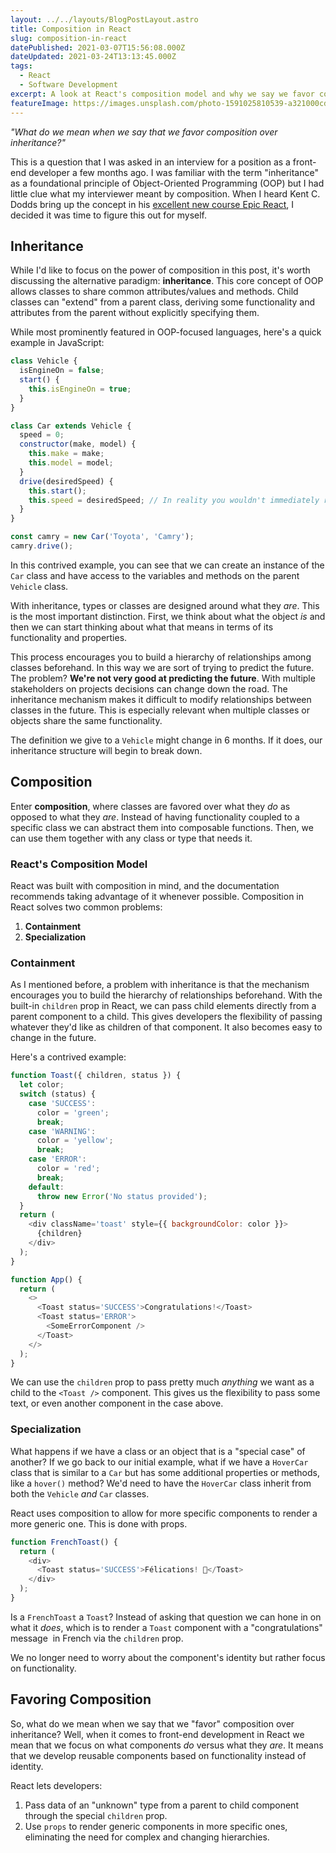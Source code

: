 ```yaml
---
layout: ../../layouts/BlogPostLayout.astro
title: Composition in React
slug: composition-in-react
datePublished: 2021-03-07T15:56:08.000Z
dateUpdated: 2021-03-24T13:13:45.000Z
tags:
  - React
  - Software Development
excerpt: A look at React's composition model and why we say we favor composition over inheritance.
featureImage: https://images.unsplash.com/photo-1591025810539-a321000cda85?crop=entropy&cs=tinysrgb&fit=max&fm=jpg&ixid=MXwxMTc3M3wwfDF8c2VhcmNofDN8fGNvbXBvc2V8ZW58MHx8fA&ixlib=rb-1.2.1&q=80&w=2000
---
```


_"What do we mean when we say that we favor composition over inheritance?"_

This is a question that I was asked in an interview for a position as a front-end developer a few months ago. I was familiar with the term "inheritance" as a foundational principle of Object-Oriented Programming (OOP) but I had little clue what my interviewer meant by composition. When I heard Kent C. Dodds bring up the concept in his [excellent new course Epic React](https://epicreact.dev/), I decided it was time to figure this out for myself.

## Inheritance

While I'd like to focus on the power of composition in this post, it's worth discussing the alternative paradigm: **inheritance**. This core concept of OOP allows classes to share common attributes/values and methods. Child classes can "extend" from a parent class, deriving some functionality and attributes from the parent without explicitly specifying them.

While most prominently featured in OOP-focused languages, here's a quick example in JavaScript:

```javascript
class Vehicle {
  isEngineOn = false;
  start() {
    this.isEngineOn = true;
  }
}

class Car extends Vehicle {
  speed = 0;
  constructor(make, model) {
    this.make = make;
    this.model = model;
  }
  drive(desiredSpeed) {
    this.start();
    this.speed = desiredSpeed; // In reality you wouldn't immediately reach the desired speed...
  }
}

const camry = new Car('Toyota', 'Camry');
camry.drive();
```

In this contrived example, you can see that we can create an instance of the `Car` class and have access to the variables and methods on the parent `Vehicle` class.

With inheritance, types or classes are designed around what they _are_. This is the most important distinction. First, we think about what the object _is_ and then we can start thinking about what that means in terms of its functionality and properties.

This process encourages you to build a hierarchy of relationships among classes beforehand. In this way we are sort of trying to predict the future. The problem? **We're not very good at predicting the future**. With multiple stakeholders on projects decisions can change down the road. The inheritance mechanism makes it difficult to modify relationships between classes in the future. This is especially relevant when multiple classes or objects share the same functionality.

The definition we give to a `Vehicle` might change in 6 months. If it does, our inheritance structure will begin to break down.

## Composition

Enter **composition**, where classes are favored over what they _do_ as opposed to what they _are_. Instead of having functionality coupled to a specific class we can abstract them into composable functions. Then, we can use them together with any class or type that needs it.

### React's Composition Model

React was built with composition in mind, and the documentation recommends taking advantage of it whenever possible. Composition in React solves two common problems:

1. **Containment**
2. **Specialization**

### Containment

As I mentioned before, a problem with inheritance is that the mechanism encourages you to build the hierarchy of relationships beforehand. With the built-in `children` prop in React, we can pass child elements directly from a parent component to a child. This gives developers the flexibility of passing whatever they'd like as children of that component. It also becomes easy to change in the future.

Here's a contrived example:

```javascript
function Toast({ children, status }) {
  let color;
  switch (status) {
    case 'SUCCESS':
      color = 'green';
      break;
    case 'WARNING':
      color = 'yellow';
      break;
    case 'ERROR':
      color = 'red';
      break;
    default:
      throw new Error('No status provided');
  }
  return (
    <div className='toast' style={{ backgroundColor: color }}>
      {children}
    </div>
  );
}

function App() {
  return (
    <>
      <Toast status='SUCCESS'>Congratulations!</Toast>
      <Toast status='ERROR'>
        <SomeErrorComponent />
      </Toast>
    </>
  );
}
```

We can use the `children` prop to pass pretty much _anything_ we want as a child to the `<Toast />` component. This gives us the flexibility to pass some text, or even another component in the case above.

### Specialization

What happens if we have a class or an object that is a "special case" of another? If we go back to our initial example, what if we have a `HoverCar` class that is similar to a `Car` but has some additional properties or methods, like a `hover()` method? We'd need to have the `HoverCar` class inherit from both the `Vehicle` _and_ `Car` classes.

React uses composition to allow for more specific components to render a more generic one. This is done with props.

```javascript
function FrenchToast() {
  return (
    <div>
      <Toast status='SUCCESS'>Félications! 🎉</Toast>
    </div>
  );
}
```

Is a `FrenchToast` a `Toast`? Instead of asking that question we can hone in on what it _does_, which is to render a `Toast` component with a "congratulations" message  in French via the `children` prop.

We no longer need to worry about the component's identity but rather focus on functionality.

## Favoring Composition

So, what do we mean when we say that we "favor" composition over inheritance? Well, when it comes to front-end development in React we mean that we focus on what components _do_ versus what they _are_. It means that we develop reusable components based on functionality instead of identity.

React lets developers:

1. Pass data of an "unknown" type from a parent to child component through the special `children` prop.
2. Use `props` to render generic components in more specific ones, eliminating the need for complex and changing hierarchies.
